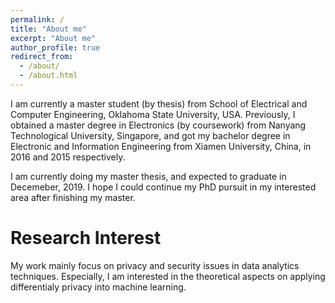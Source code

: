 ```yaml
---
permalink: /
title: "About me"
excerpt: "About me"
author_profile: true
redirect_from: 
  - /about/
  - /about.html
---
```


I am currently a master student (by thesis) from School of Electrical and Computer Engineering, Oklahoma State University, USA. Previously, I obtained a master degree in Electronics (by coursework) from Nanyang Technological University, Singapore, and got my bachelor degree in Electronic and Information Engineering from Xiamen University, China, in 2016 and 2015 respectively.

I am currently doing my master thesis, and expected to graduate in Decemeber, 2019. I hope I could continue my PhD pursuit in my interested area after finishing my master.

Research Interest
======
My work mainly focus on privacy and security issues in data analytics techniques. Especially, I am interested in the theoretical aspects on applying differentialy privacy into machine learning.
